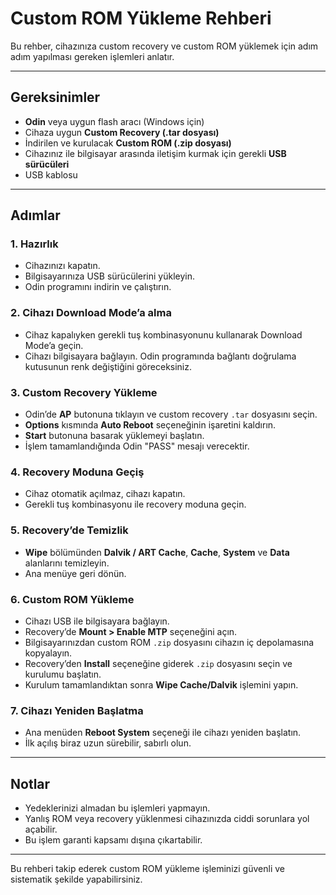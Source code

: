 # Custom ROM Yükleme Rehberi

Bu rehber, cihazınıza custom recovery ve custom ROM yüklemek için adım adım yapılması gereken işlemleri anlatır.

---

## Gereksinimler

- **Odin** veya uygun flash aracı (Windows için)  
- Cihaza uygun **Custom Recovery (.tar dosyası)**  
- İndirilen ve kurulacak **Custom ROM (.zip dosyası)**  
- Cihazınız ile bilgisayar arasında iletişim kurmak için gerekli **USB sürücüleri**  
- USB kablosu 

---

## Adımlar

### 1. Hazırlık

- Cihazınızı kapatın.  
- Bilgisayarınıza USB sürücülerini yükleyin.  
- Odin programını indirin ve çalıştırın.

### 2. Cihazı Download Mode’a alma

- Cihaz kapalıyken gerekli tuş kombinasyonunu kullanarak Download Mode’a geçin.  
- Cihazı bilgisayara bağlayın. Odin programında bağlantı doğrulama kutusunun renk değiştiğini göreceksiniz.

### 3. Custom Recovery Yükleme

- Odin’de **AP** butonuna tıklayın ve custom recovery `.tar` dosyasını seçin.  
- **Options** kısmında **Auto Reboot** seçeneğinin işaretini kaldırın.  
- **Start** butonuna basarak yüklemeyi başlatın.  
- İşlem tamamlandığında Odin "PASS" mesajı verecektir.

### 4. Recovery Moduna Geçiş

- Cihaz otomatik açılmaz, cihazı kapatın.  
- Gerekli tuş kombinasyonu ile recovery moduna geçin.

### 5. Recovery’de Temizlik

- **Wipe** bölümünden **Dalvik / ART Cache**, **Cache**, **System** ve **Data** alanlarını temizleyin.  
- Ana menüye geri dönün.

### 6. Custom ROM Yükleme

- Cihazı USB ile bilgisayara bağlayın.  
- Recovery’de **Mount > Enable MTP** seçeneğini açın.  
- Bilgisayarınızdan custom ROM `.zip` dosyasını cihazın iç depolamasına kopyalayın.  
- Recovery’den **Install** seçeneğine giderek `.zip` dosyasını seçin ve kurulumu başlatın.  
- Kurulum tamamlandıktan sonra **Wipe Cache/Dalvik** işlemini yapın.

### 7. Cihazı Yeniden Başlatma

- Ana menüden **Reboot System** seçeneği ile cihazı yeniden başlatın.  
- İlk açılış biraz uzun sürebilir, sabırlı olun.

---

## Notlar

- Yedeklerinizi almadan bu işlemleri yapmayın.  
- Yanlış ROM veya recovery yüklenmesi cihazınızda ciddi sorunlara yol açabilir.  
- Bu işlem garanti kapsamı dışına çıkartabilir.

---

Bu rehberi takip ederek custom ROM yükleme işleminizi güvenli ve sistematik şekilde yapabilirsiniz.
